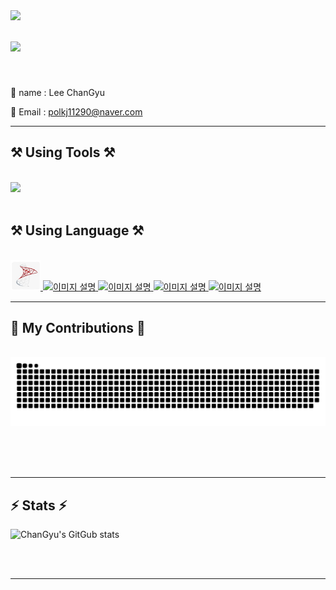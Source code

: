 <img align="left" src="https://visitor-badge.laobi.icu/badge?page_id=c9yu.c9yu" />

<h1>
    <img src="https://capsule-render.vercel.app/api?type=cylinder&color=314259&height=170&section=header&text=Hi%20There!%20%20I'm%20ChanGyu&fontSize=19&fontColor=FFFFFF" />
</h1>

<br/>

<div align="left">
 
 🔭 name : Lee ChanGyu
 
 🌱 Email : polkj11290@naver.com

 <hr/>
 
<h2 align="left">⚒️ Using Tools ⚒️</h2>
<br/>
<div align="left">
    <img src="https://skillicons.dev/icons?i=html,css,visualstudio,vscode,github" />
</div>

<br/>

<h2 align="left">⚒️ Using Language ⚒️</h2>
<br/>
<div align="left">
    <a href="https://github.com/c9yu/basic-database-2024">
        <img src="https://raw.githubusercontent.com/c9yu/basic-database-2024/main/imamges/db012.png" width="48" height="48" alt="이미지 설명">
    </a>
    <a href="https://github.com/c9yu/basic-python-2024">
        <img src="https://skillicons.dev/icons?i=python" alt="이미지 설명">
    </a>
    <a href="https://skillicons.dev/icons?i=c">
        <img src="https://skillicons.dev/icons?i=c" alt="이미지 설명">
    </a>
    <a href="https://github.com/c9yu/basic-cpp-2024">
        <img src="https://skillicons.dev/icons?i=cpp" alt="이미지 설명">
    </a>
    <a href="https://github.com/c9yu/basic-csharp-2024">
        <img src="https://skillicons.dev/icons?i=cs" alt="이미지 설명">
    </a>
</div>

<hr/>

<div align="left">
  <h2>🐍 My Contributions 🐍</h2>
  <br>
  <img src="https://raw.githubusercontent.com/Platane/snk/output/github-contribution-grid-snake.svg" />
  
  <br/><br/><br/>
</div>

<hr/>

<h2 align="left">⚡ Stats ⚡</h2>

![ChanGyu's GitGub stats](https://github-readme-stats.vercel.app/api?username=c9yu&show_icons=true&theme=transparent)

<br/><br/>

<hr/>

<br/>
